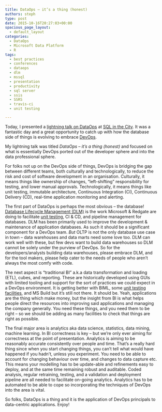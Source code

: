 ```yaml
---
title: DataOps – it’s a thing (honest)
authors: steph
type: post
date: 2015-10-16T20:27:03+00:00
spacious_page_layout:
  - default_layout
categories:
  - DataOps
  - Microsoft Data Platform
  - R
tags:
  - best practices
  - conferences
  - dataops
  - dlm
  - mssql
  - presentation
  - productivity
  - sql server
  - ssis
  - SSRS
  - travis-ci
  - unit testing

---
```

Today, I presented a [lightning talk on DataOps][1] at [SQL in the City][2]. It was a fantastic day and a great opportunity to catch up with how the database side of things is evolving to embrace [DevOps][3].

My lightning talk was titled _DataOps &#8211; it&#8217;s a thing (honest)_ and focused on what is essentially DevOps ported out of the developer sphere and into the data professional sphere.



<!--more-->

For folks not up on the DevOps side of things, DevOps is bridging the gap between different teams, both culturally and technologically, to reduce the risk and cost of software development in an organisation. Culturally, it means things like ownership of changes, “left-shifting” responsibility for testing, and lower manual approvals. Technologically, it means things like unit testing, immutable architecture, Continuous Integration (CI), Continuous Delivery (CD), real-time application monitoring and alerting.

The first part of DataOps is perhaps the most obvious &#8211; the database! [Database Lifecycle Management (DLM)][4] is the work Microsoft & Redgate are doing to facilitate [unit testing][5], CI & CD, and pipeline management for databases. DLM has been primarily used to improve the development & maintenance of application databases. As such it should be a significant component for a DevOps team. _But_ OLTP is not the only database use case in town &#8211; data warehouses and data marts need some love too. DLM can work well with these, but few devs want to build data warehouses so DLM cannot be solely under the purview of DevOps. So for the developers/analysts building data warehouses, please embrace DLM, and for the tool makers, please help cater to the needs of people who aren&#8217;t always the most comfy with code.

The next aspect is &#8220;traditional BI&#8221; a.k.a data transformation and loading (ETL), cubes, and reporting. These are historically developed using GUIs with limited tooling and support for the sort of practices we could expect in a DevOps environment. It is getting better with BIML, some [unit testing facilities][6], and MS Build but it&#8217;s still not there. It should be. Yeah, applications are the thing which make money, but the insight from BI is what helps people direct the resources into improving said applications and managing the company generally. You need these things, and you need them to be right &#8211; so we should be adding as many facilities to check that things are right as possible.

The final major area is analytics aka data science, statistics, data mining, machine learning. In BI correctness is key – but we’re only ever aiming for correctness at the point of presentation. Analytics is aiming to be reasonably accurate consistently over people and time. That’s a really hard thing since when you start changing things, you can’t tell what would have happened if you hadn’t, unless you experiment. You need to be able to account for changing behaviour over time, and changes to data capture etc. This means your modelling has to be update-able and refinements easy to deploy, and at the same time remaining robust and auditable. Coded analysis, regular retraining, testing, and a validation and deployment pipeline are all needed to facilitate on-going analytics. Analytics has to be automated to be able to cope so incorporating the techniques of DevOps into the area is vital.

So folks, DataOps is a thing and it is the application of DevOps principals to data-centric applications. Enjoy!

 [1]: https://1drv.ms/p/s!AiZm2P6YHtSfjye0xDn_fuL80eSp
 [2]: http://sqlinthecity.red-gate.com/london-2015/
 [3]: https://en.wikipedia.org/wiki/DevOps
 [4]: https://www.red-gate.com/blog/working/the-revolution-starts-here
 [5]: http://artofunittesting.com/definition-of-a-unit-test/
 [6]: https://itsalocke.com/database-bi-related-unit-testing-options/